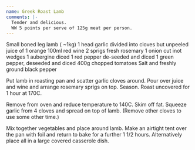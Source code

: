 ```yaml
---
name: Greek Roast Lamb
comments: |-
  Tender and delicious.
  WW 5 points per serve of 125g meat per person.
---
```


Small boned leg lamb ( ~1kg)
1 head garlic divided into cloves but unpeeled
juice of 1 orange
100ml red wine
2 sprigs fresh rosemary
1 onion cut inot wedges
1 aubergine diced
1 red pepper de-seeded and diced
1 green pepper, deseeded and diced
400g chopped tomatoes
Salt and freshly ground black pepper

Put lamb in roasting pan and scatter garlic cloves around.  Pour over juice and wine and arrange rosemary sprigs on top.  Season.
Roast uncovered for 1 hour at 170C.

Remove from oven and reduce temperature to 140C.
Skim  off fat.  Squeeze garlic from 4 cloves and spread on top of lamb. (Remove other cloves to use some other time.) 

Mix together vegetables and place around lamb. Make an airtight tent over the pan with foil and return to bake for  a further 1 1/2 hours.  Alternatively place all in a large covered casserole dish.

